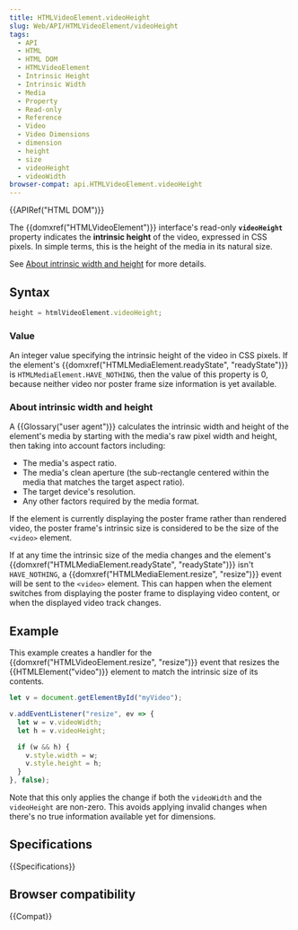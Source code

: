 ```yaml
---
title: HTMLVideoElement.videoHeight
slug: Web/API/HTMLVideoElement/videoHeight
tags:
  - API
  - HTML
  - HTML DOM
  - HTMLVideoElement
  - Intrinsic Height
  - Intrinsic Width
  - Media
  - Property
  - Read-only
  - Reference
  - Video
  - Video Dimensions
  - dimension
  - height
  - size
  - videoHeight
  - videoWidth
browser-compat: api.HTMLVideoElement.videoHeight
---
```

{{APIRef("HTML DOM")}}

The {{domxref("HTMLVideoElement")}} interface's read-only
**`videoHeight`** property indicates the **intrinsic
height** of the video, expressed in CSS pixels. In simple terms, this is the
height of the media in its natural size.

See [About intrinsic width and
  height](#about_intrinsic_width_and__height) for more details.

## Syntax

```js
height = htmlVideoElement.videoHeight;
```

### Value

An integer value specifying the intrinsic height of the video in CSS pixels. If the
element's {{domxref("HTMLMediaElement.readyState", "readyState")}} is
`HTMLMediaElement.HAVE_NOTHING`, then the value of this property is 0,
because neither video nor poster frame size information is yet available.

### About intrinsic width and height

A {{Glossary("user agent")}} calculates the intrinsic width and height of the element's
media by starting with the media's raw pixel width and height, then taking into account
factors including:

- The media's aspect ratio.
- The media's clean aperture (the sub-rectangle centered within the media that matches
  the target aspect ratio).
- The target device's resolution.
- Any other factors required by the media format.

If the element is currently displaying the poster frame rather than rendered video, the
poster frame's intrinsic size is considered to be the size of the
`<video>` element.

If at any time the intrinsic size of the media changes and the element's
{{domxref("HTMLMediaElement.readyState", "readyState")}} isn't
`HAVE_NOTHING`, a {{domxref("HTMLMediaElement.resize", "resize")}} event will
be sent to the `<video>` element. This can happen when the element
switches from displaying the poster frame to displaying video content, or when the
displayed video track changes.

## Example

This example creates a handler for the {{domxref("HTMLVideoElement.resize", "resize")}}
event that resizes the {{HTMLElement("video")}} element to match the intrinsic size of
its contents.

```js
let v = document.getElementById("myVideo");

v.addEventListener("resize", ev => {
  let w = v.videoWidth;
  let h = v.videoHeight;

  if (w && h) {
    v.style.width = w;
    v.style.height = h;
  }
}, false);
```

Note that this only applies the change if both the `videoWidth` and the
`videoHeight` are non-zero. This avoids applying invalid changes when there's
no true information available yet for dimensions.

## Specifications

{{Specifications}}

## Browser compatibility

{{Compat}}
